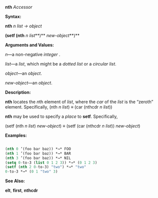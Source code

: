 **nth** *Accessor* 



**Syntax:** 



**nth** *n list → object* 



**(setf (nth** *n list***)** *new-object***)** 



**Arguments and Values:** 



*n*—a non-negative *integer* . 



*list*—a *list*, which might be a *dotted list* or a *circular list*. 



*object*—an *object*. 



*new-object*—an *object*. 



**Description:** 



**nth** locates the *n*th element of *list*, where the *car* of the *list* is the “zeroth” element. Specifically, (nth *n list*) *≡* (car (nthcdr *n list*)) 



**nth** may be used to specify a *place* to **setf**. Specifically, 



(setf (nth *n list*) *new-object*) *≡* (setf (car (nthcdr *n list*)) *new-object*) 



**Examples:**
```lisp
 
(nth 0 ’(foo bar baz)) *→* FOO 
(nth 1 ’(foo bar baz)) *→* BAR 
(nth 3 ’(foo bar baz)) *→* NIL 
(setq 0-to-3 (list 0 1 2 3)) *→* (0 1 2 3) 
(setf (nth 2 0-to-3) "two") *→* "two" 
0-to-3 *→* (0 1 "two" 3) 

```
**See Also:** 



**elt**, **first**, **nthcdr** 







 



 



